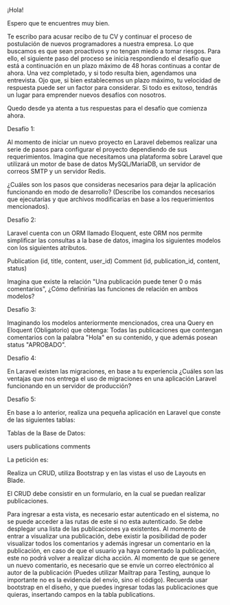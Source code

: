 ¡Hola!



Espero que te encuentres muy bien.



Te escribo para acusar recibo de tu CV y continuar el proceso de postulación de nuevos programadores a nuestra empresa. Lo que buscamos es que sean proactivos y no tengan miedo a tomar riesgos. Para ello, el siguiente paso del proceso se inicia respondiendo el desafío que está a continuación en un plazo máximo de 48 horas continuas a contar de ahora. Una vez completado, y si todo resulta bien, agendamos una entrevista. Ojo que, si bien establecemos un plazo máximo, tu velocidad de respuesta puede ser un factor para considerar. Si todo es exitoso, tendrás un lugar para emprender nuevos desafíos con nosotros.



Quedo desde ya atenta a tus respuestas para el desafío que comienza ahora.



Desafío 1:



Al momento de iniciar un nuevo proyecto en Laravel debemos realizar una serie de pasos para configurar el proyecto dependiendo de sus requerimientos. Imagina que necesitamos una plataforma sobre Laravel que utilizará un motor de base de datos MySQL/MariaDB, un servidor de correos SMTP y un servidor Redis.



¿Cuáles son los pasos que consideras necesarios para dejar la aplicación funcionando en modo de desarrollo? (Describe los comandos necesarios que ejecutarías y que archivos modificarías en base a los requerimientos mencionados).



Desafío 2:



Laravel cuenta con un ORM llamado Eloquent, este ORM nos permite simplificar las consultas a la base de datos, imagina los siguientes modelos con los siguientes atributos.



Publication (id, title, content, user_id)
Comment (id, publication_id, content, status)


Imagina que existe la relación "Una publicación puede tener 0 o más comentarios", ¿Cómo definirías las funciones de relación en ambos modelos?



Desafío 3:



Imaginando los modelos anteriormente mencionados, crea una Query en Eloquent (Obligatorio) que obtenga: Todas las publicaciones que contengan comentarios con la palabra "Hola" en su contenido, y que además posean status "APROBADO".



Desafío 4:





En Laravel existen las migraciones, en base a tu experiencia ¿Cuáles son las ventajas que nos entrega el uso de migraciones en una aplicación Laravel funcionando en un servidor de producción?



Desafío 5:



En base a lo anterior, realiza una pequeña aplicación en Laravel que conste de las siguientes tablas:



Tablas de la Base de Datos:

users
publications
comments


La petición es:

Realiza un CRUD, utiliza Bootstrap y en las vistas el uso de Layouts en Blade.



El CRUD debe consistir en un formulario, en la cual se puedan realizar publicaciones.

Para ingresar a esta vista, es necesario estar autenticado en el sistema, no se puede acceder a las rutas de este si no esta autenticado.
Se debe desplegar una lista de las publicaciones ya existentes.
Al momento de entrar a visualizar una publicación, debe existir la posibilidad de poder visualizar todos los comentarios y además ingresar un comentario en la publicación, en caso de que el usuario ya haya comentado la publicación, este no podrá volver a realizar dicha acción.
Al momento de que se genere un nuevo comentario, es necesario que se envíe un correo electrónico al autor de la publicación (Puedes utilizar Mailtrap para Testing, aunque lo importante no es la evidencia del envío, sino el código).
Recuerda usar bootstrap en el diseño, y que puedes ingresar todas las publicaciones que quieras, insertando campos en la tabla publications.
